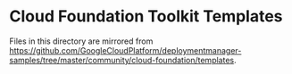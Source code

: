 # Cloud Foundation Toolkit Templates

Files in this directory are mirrored from
https://github.com/GoogleCloudPlatform/deploymentmanager-samples/tree/master/community/cloud-foundation/templates.
